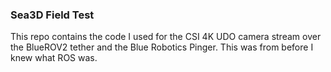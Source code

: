 ### Sea3D Field Test
This repo contains the code I used for the CSI 4K UDO camera stream over the BlueROV2 tether and the Blue Robotics Pinger. This was from before I knew what ROS was.  
